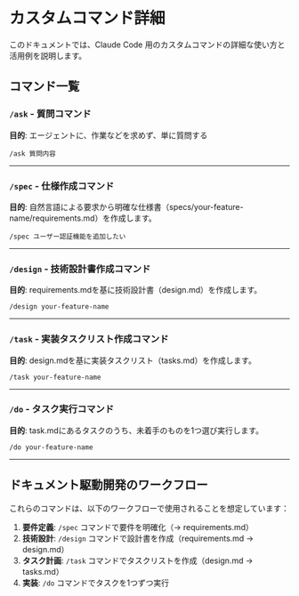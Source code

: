 # カスタムコマンド詳細

このドキュメントでは、Claude Code 用のカスタムコマンドの詳細な使い方と活用例を説明します。

## コマンド一覧

### `/ask` - 質問コマンド

**目的**: エージェントに、作業などを求めず、単に質問する

```
/ask 質問内容
```

---

### `/spec` - 仕様作成コマンド

**目的**: 自然言語による要求から明確な仕様書（specs/your-feature-name/requirements.md）を作成します。

```
/spec ユーザー認証機能を追加したい
```

---

### `/design` - 技術設計書作成コマンド

**目的**: requirements.mdを基に技術設計書（design.md）を作成します。

```
/design your-feature-name
```

---

### `/task` - 実装タスクリスト作成コマンド

**目的**: design.mdを基に実装タスクリスト（tasks.md）を作成します。

```
/task your-feature-name
```

---

### `/do` - タスク実行コマンド

**目的**: task.mdにあるタスクのうち、未着手のものを1つ選び実行します。

```
/do your-feature-name
```

---

## ドキュメント駆動開発のワークフロー

これらのコマンドは、以下のワークフローで使用されることを想定しています：

1. **要件定義**: `/spec` コマンドで要件を明確化（→ requirements.md）
2. **技術設計**: `/design` コマンドで設計書を作成（requirements.md → design.md）
3. **タスク計画**: `/task` コマンドでタスクリストを作成（design.md → tasks.md）
4. **実装**:  `/do` コマンドでタスクを1つずつ実行